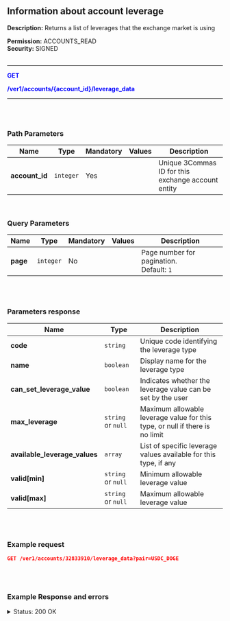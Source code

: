 ## Information about account leverage<br>

**Description:** Returns a list of leverages that the exchange market is using<br>

**Permission:** ACCOUNTS_READ<br>
**Security:** SIGNED<br>
<br>

----------

<mark style="color:blue;background-color:white" > **GET**

<mark style="color:blue;background-color:white" > **/ver1/accounts/{account_id}/leverage_data**

----------
<br>
<br>

### Path Parameters<br>

| Name | Type |	Mandatory |	Values	| Description|
|------|------|-----------|-----------------|------------|
|**account_id**  | `integer` | Yes |  | Unique 3Commas ID for this exchange account entity |

<br>

### Query Parameters<br>

| Name | Type |	Mandatory |	Values	| Description|
|------|------|-----------|-----------------|------------|
| **page**  | `integer`	| No |  | Page number for pagination.<br>Default: `1`  |

<br>
<br>

### Parameters response<br>

| Name | Type |	Description|
|------|------|------------|
|**code**| `string` | Unique code identifying the leverage type |
|**name**| `boolean`| Display name for the leverage type |
|**can_set_leverage_value**| `boolean` | Indicates whether the leverage value can be set by the user |
|**max_leverage**| `string` or `null` | Maximum allowable leverage value for this type, or null if there is no limit |
|**available_leverage_values**| `array` | List of specific leverage values available for this type, if any |
|**valid[min]**| `string` or `null` | Minimum allowable leverage value |
|**valid[max]**| `string` or `null` | Maximum allowable leverage value |

<br>
<br>

### Example request<br>

```json
GET /ver1/accounts/32833910/leverage_data?pair=USDC_DOGE
```
<br>
<br>

### Example Response and errors<br>
<details>
<summary>Status: 200 OK</summary><br>

```json
[
    {
        "code": "none",
        "name": "Not specified",
        "can_set_leverage_value": false,
        "max_leverage": null,
        "available_leverage_values": [],
        "valid": {}
    },
    {
        "code": "cross",
        "name": "Cross",
        "can_set_leverage_value": true,
        "available_leverage_values": [],
        "max_leverage": null,
        "valid": {
            "min": "1.0",
            "max": null
        }
    },
    {
        "code": "isolated",
        "name": "Isolated",
        "can_set_leverage_value": true,
        "available_leverage_values": [],
        "max_leverage": null,
        "valid": {
            "min": "1.0",
            "max": null
        }
    }
]
```
</details>
